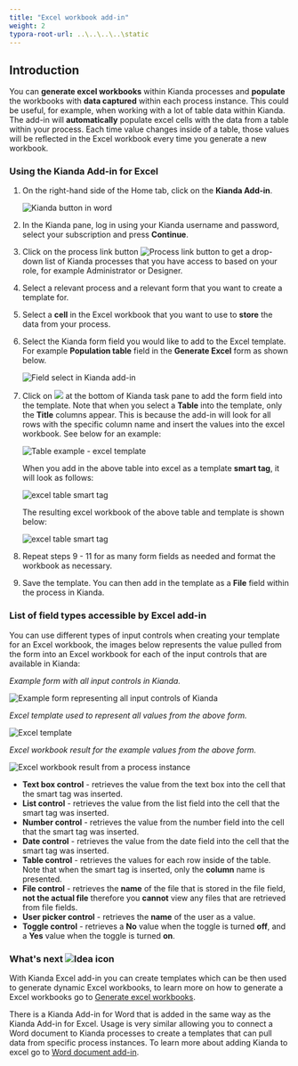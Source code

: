 ```yaml
---
title: "Excel workbook add-in"
weight: 2
typora-root-url: ..\..\..\..\static
---
```


## Introduction

You can **generate excel workbooks** within Kianda processes and **populate** the workbooks with **data captured** within each process instance. This could be useful, for example, when working with a lot of table data within Kianda. The add-in will **automatically** populate excel cells with the data from a table within your process. Each time value changes inside of a table, those values will be reflected in the Excel workbook every time you generate a new workbook.

### Using the Kianda Add-in for Excel

1. On the right-hand side of the Home tab, click on the **Kianda Add-in**.

   ![Kianda button in word](/images/excel-show-pane.jpg)

2. In the Kianda pane, log in using your Kianda username and password, select your subscription and press **Continue**.

3. Click on the process link button ![Process link button](https://academy.kianda.com/wp-content/uploads/2022/02/process-link-button.gif) to get a drop-down list of Kianda processes that you have access to based on your role, for example Administrator or Designer.

4. Select a relevant process and a relevant form that you want to create a template for.

5. Select a **cell** in the Excel workbook that you want to use to **store** the data from your process.

6. Select the Kianda form field you would like to add to the Excel template. For example **Population table** field in the **Generate Excel** form as shown below.

   ![Field select in Kianda add-in](/images/excel-field-select.jpg)

7. Click on ![](/images/insert-kianda-add-in.jpg) at the bottom of Kianda task pane to add the form field into the template. Note that when you select a **Table** into the template, only the **Title** columns appear. This is because the add-in will look for all rows with the specific column name and insert the values into the excel workbook. See below for an example:

   ![Table example - excel template](/images/excel-table-example.jpg)

   When you add in the above table into excel as a template **smart tag**, it will look as follows:

   ![excel table smart tag](/images/excel-table-template.jpg)

   The resulting excel workbook of the above table and template is shown below:

   ![excel table smart tag](/images/excel-table-result.jpg)

8. Repeat steps 9 - 11 for as many form fields as needed and format the workbook as necessary.

9. Save the template. You can then add in the template as a **File** field within the process in Kianda.



### List of field types accessible by Excel add-in

You can use different types of input controls when creating your template for an Excel workbook, the images below represents the value pulled from the form into an Excel workbook for each of the input controls that are available in Kianda:

*Example form with all input controls in Kianda.*

![Example form representing all input controls of Kianda](/images/excel-add-in-inputs.jpg)

*Excel template used to represent all values from the above form.*

![Excel template](/images/excel-add-in-template.jpg)

*Excel workbook result for the example values from the above form.*

![Excel workbook result from a process instance](/images/excel-add-in-result.jpg)

- **Text box control** - retrieves the value from the text box into the cell that the smart tag was inserted.
- **List control** - retrieves the value from the list field into the cell that the smart tag was inserted.
- **Number control** - retrieves the value from the number field into the cell that the smart tag was inserted.
- **Date control** - retrieves the value from the date field into the cell that the smart tag was inserted.
- **Table control** - retrieves the values for each row inside of the table. Note that when the smart tag is inserted, only the **column** name is presented.
- **File control** - retrieves the **name** of the file that is stored in the file field, **not the actual file** therefore you **cannot** view any files that are retrieved from file fields.
- **User picker control** - retrieves the **name** of the user as a value.
- **Toggle control** - retrieves a **No** value when the toggle is turned **off**, and a **Yes** value when the toggle is turned **on**.

### What's next ![Idea icon](/images/18.png) 

With Kianda Excel add-in you can create templates which can be then used to generate dynamic Excel workbooks, to learn more on how to generate a Excel workbooks go to [Generate excel workbooks](/docs/platform/rules/files/generate-excel-document/).

There is a Kianda Add-in for Word that is added in the same way as the Kianda Add-in for Excel. Usage is very similar allowing you to connect a Word document to Kianda processes to create a templates that can pull data from specific process instances. To learn more about adding Kianda to excel go to [Word document add-in](/docs/platform/document-generation/word-document-add-in/).

